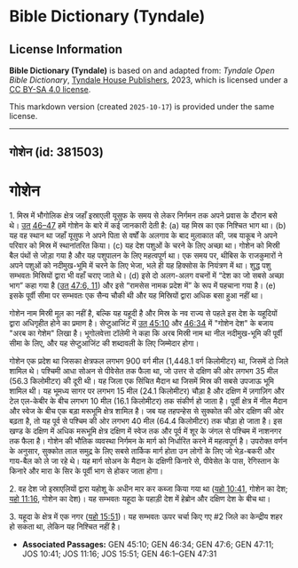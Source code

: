 # Bible Dictionary (Tyndale)

## License Information

**Bible Dictionary (Tyndale)** is based on and adapted from: _Tyndale Open Bible Dictionary_, [Tyndale House Publishers](https://tyndaleopenresources.com/), 2023, which is licensed under a [CC BY-SA 4.0 license](https://creativecommons.org/licenses/by-sa/4.0/legalcode.en).

This markdown version (created `2025-10-17`) is provided under the same license.



--------------------------------

## गोशेन (id: 381503)

गोशेन
=====

1\. मिस्र में भौगोलिक क्षेत्र जहाँ इस्राएली यूसुफ के समय से लेकर निर्गमन तक अपने प्रवास के दौरान बसे थे। [उत् 46–47](https://ref.ly/Gen46:1-Gen47:31) हमें गोशेन के बारे में कई जानकारी देती है: (a) यह मिस्र का एक निश्चित भाग था। (b) यह वह स्थान था जहाँ यूसुफ ने अपने पिता से वर्षों के अलगाव के बाद मुलाकात की, जब याकूब ने अपने परिवार को मिस्र में स्थानांतरित किया। (c) यह देश पशुओं के चरने के लिए अच्छा था। गोशेन को मिस्री बैल पंथों से जोड़ा गया है और यह पशुपालन के लिए महत्वपूर्ण था। एक समय पर, थीबिस के राजकुमारों ने अपने पशुओं को नदीमुख\-भूमि में चरने के लिए भेजा, भले ही यह हिक्सोस के नियंत्रण में था। शुद्ध पशु सम्भवतः मिस्रियों द्वारा भी वहाँ चराए जाते थे। (d) इसे दो अलग\-अलग वचनों में “देश का जो सबसे अच्छा भाग” कहा गया है ([उत् 47:6, 11](https://ref.ly/Gen47:6,Gen47:11)) और इसे “रामसेस नामक प्रदेश में” के रूप में पहचाना गया है। (e) इसके पूर्वी सीमा पर सम्भवतः एक सैन्य चौकी थी और यह मिस्रियों द्वारा अधिक बसा हुआ नहीं था।

गोशेन नाम मिस्री मूल का नहीं है, बल्कि यह यहूदी है और मिस्र के नव राज्य से पहले इस देश के यहूदियों द्वारा अधिगृहीत होने का प्रमाण है। सेप्टुआजिंट में [उत् 45:10](https://ref.ly/Gen45:10) और [46:34](https://ref.ly/Gen46:34) में "गोशेन देश" के बजाय "अरब का गेशेम" लिखा है। भूगोलवेत्ता टॉलेमी ने कहा कि अरब मिस्री नाम था नील नदीमुख\-भूमि की पूर्वी सीमा के लिए, और यह सेप्टुआजिंट की शब्दावली के लिए जिम्मेदार होगा।

गोशेन एक प्रदेश था जिसका क्षेत्रफल लगभग 900 वर्ग मील (1,448\.1 वर्ग किलोमीटर) था, जिसमें दो जिले शामिल थे। पश्चिमी आधा सोअन से पीवेसेत तक फैला था, जो उत्तर से दक्षिण की ओर लगभग 35 मील (56\.3 किलोमीटर) की दूरी थी। यह जिला एक सिंचित मैदान था जिसमें मिस्र की सबसे उपजाऊ भूमि शामिल थी। यह भूमध्य सागर पर लगभग 15 मील (24\.1 किलोमीटर) चौड़ा है और दक्षिण में ज़गाज़िग और टेल एल\-केबीर के बीच लगभग 10 मील (16\.1 किलोमीटर) तक संकीर्ण हो जाता है। पूर्वी क्षेत्र में नील मैदान और स्वेज के बीच एक बड़ा मरूभूमि क्षेत्र शामिल है। जब यह तहपन्हेस से सुक्कोत की ओर दक्षिण की ओर बढ़ता है, तो यह पूर्व से पश्चिम की ओर लगभग 40 मील (64\.4 किलोमीटर) तक चौड़ा हो जाता है। इस खण्ड के दक्षिण में अधिक मरूभूमि क्षेत्र दक्षिण में स्वेज तक और पूर्व में शूर के जंगल से पश्चिम में नाशनगर तक फैला है। गोशेन की भौतिक व्यवस्था निर्गमन के मार्ग को निर्धारित करने में महत्वपूर्ण है। उपरोक्त वर्णन के अनुसार, सुक्कोत लाल समुद्र के लिए सबसे तार्किक मार्ग होता उन लोगों के लिए जो भेड़\-बकरी और गाय\-बैल को ले जा रहे थे। यह मार्ग सोअन के मैदान के दक्षिणी किनारे से, पीवेसेत के पास, रेगिस्तान के किनारे और मारा के सिर के पूर्वी भाग से होकर जाता होगा।

2\. वह देश जो इस्राएलियों द्वारा यहोशू के अधीन मार कर कब्जा किया गया था ([यहो 10:41](https://ref.ly/Josh10:41), गोशेन का देश; [यहो 11:16](https://ref.ly/Josh11:16), गोशेन का देश)। यह सम्भवतः यहूदा के पहाड़ी देश में हेब्रोन और दक्षिण देश के बीच था।

3\. यहूदा के क्षेत्र में एक नगर ([यहो 15:51](https://ref.ly/Josh15:51))। यह सम्भवतः ऊपर चर्चा किए गए \#2 जिले का केन्द्रीय शहर हो सकता था, लेकिन यह निश्चित नहीं है।

* **Associated Passages:** GEN 45:10; GEN 46:34; GEN 47:6; GEN 47:11; JOS 10:41; JOS 11:16; JOS 15:51; GEN 46:1–GEN 47:31

